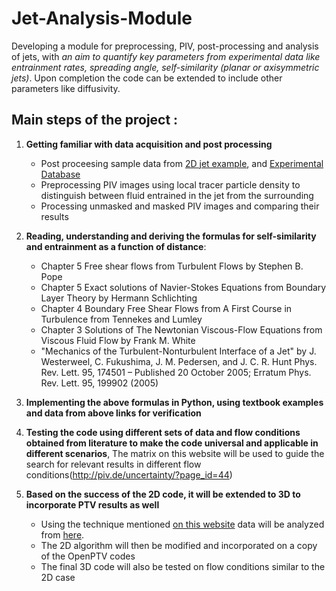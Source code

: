 # Jet-Analysis-Module
Developing a module for preprocessing, PIV, post-processing and analysis of jets, with *an aim to quantify key parameters from experimental data like entrainment rates, spreading angle, self-similarity (planar or axisymmetric jets)*. Upon completion the code can be extended to include other parameters like diffusivity.

## Main steps of the project :

1. __Getting familiar with data acquisition and post processing__  
    * Post proceesing sample data from [2D jet example](https://github.com/alexlib/2D_jet_example), and [Experimental Database](http://piv.de/uncertainty/?p=64)
    * Preprocessing PIV images using local tracer particle density to distinguish between fluid entrained in the jet from the surrounding
    * Processing unmasked and masked PIV images and comparing their results

2. __Reading, understanding and deriving the formulas for self-similarity and entrainment as a function of distance__:
    * Chapter 5 Free shear flows from Turbulent Flows by Stephen B. Pope
    * Chapter 5 Exact solutions of Navier-Stokes Equations from Boundary Layer Theory by Hermann Schlichting
    * Chapter 4 Boundary Free Shear Flows from A First Course in Turbulence from Tennekes and Lumley
    * Chapter 3 Solutions of The Newtonian Viscous-Flow Equations from Viscous Fluid Flow by Frank M. White
    * "Mechanics of the Turbulent-Nonturbulent Interface of a Jet" by J. Westerweel, C. Fukushima, J. M. Pedersen, and J. C. R. Hunt Phys. Rev. Lett. 95, 174501 – Published 20 October 2005; Erratum Phys. Rev. Lett. 95, 199902 (2005)
  
3. __Implementing the above formulas in Python, using textbook examples and data from above links for verification__

4. __Testing the code using different sets of data and flow conditions obtained from literature to make the code universal and applicable in different scenarios__, 
The matrix on this website will be used to guide the search for relevant results in different flow conditions(http://piv.de/uncertainty/?page_id=44)

5. __Based on the success of the 2D code, it will be extended to 3D to incorporate PTV results as well__
    * Using the technique mentioned [on this website](https://ronshnapp.wordpress.com/2019/02/20/3d-ptv-demo-turbulent-jet/) data will be analyzed from [here](https://figshare.com/articles/3D-PTV_Demo_-_Turbulent_Jet/7754834?file=14441249).
    * The 2D algorithm will then be modified and incorporated on a copy of the OpenPTV codes
    * The final 3D code will also be tested on flow conditions similar to the 2D case

